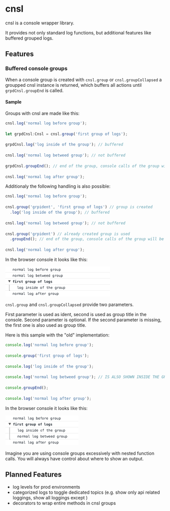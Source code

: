 # cnsl
cnsl is a console wrapper library.

It provides not only standard log functions, but additional features like buffered grouped logs.

## Features

### Buffered console groups

When a console group is created with `cnsl.group` or `cnsl.groupCollapsed` a groupped cnsl instance is returned, which buffers all actions until `grpdCnsl.groupEnd` is called.

#### Sample

Groups with cnsl are made like this:

```javascript
cnsl.log('normal log before group');

let grpdCnsl:Cnsl = cnsl.group('first group of logs');

grpdCnsl.log('log inside of the group'); // buffered

cnsl.log('normal log betweed group'); // not buffered

grpdCnsl.groupEnd(); // end of the group, console calls of the group will be processed

cnsl.log('normal log after group');
```

Additionaly the following handling is also possible:

```javascript
cnsl.log('normal log before group');

cnsl.group('grpident', 'first group of logs') // group is created
  .log('log inside of the group'); // buffered

cnsl.log('normal log betweed group'); // not buffered

cnsl.group('grpident') // already created group is used
  .groupEnd(); // end of the group, console calls of the group will be processed

cnsl.log('normal log after group');
```

In the browser console it looks like this:

![console-output-sample-with-cnsl](docs/console-output-sample-with-cnsl.png)

`cnsl.group` and `cnsl.groupCollapsed` provide two parameters.

First parameter is used as ident, second is used as group title in the console.
Second parameter is optional. If the second parameter is missing, the first one is also used as group title.

Here is this sample with the "old" implementation:

```javascript
console.log('normal log before group');

console.group('first group of logs');

console.log('log inside of the group');

console.log('normal log betweed group'); // IS ALSO SHOWN INSIDE THE GROUP !!!

console.groupEnd();

console.log('normal log after group');
```

In the browser console it looks like this:

![console-output-sample-without-cnsl](docs/console-output-sample-without-cnsl.png)

Imagine you are using console groups excessively with nested function calls. You will always have control about where to show an output.

## Planned Features

* log levels for prod environments
* categorized logs to toggle dedicated topics (e.g. show only api related loggings, show all loggings except )
* decorators to wrap entire methods in cnsl groups
